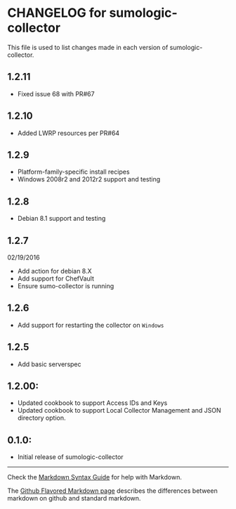# CHANGELOG for sumologic-collector

This file is used to list changes made in each version of sumologic-collector.

## 1.2.11
* Fixed issue 68 with PR#67

## 1.2.10
* Added LWRP resources per PR#64

## 1.2.9
* Platform-family-specific install recipes
* Windows 2008r2 and 2012r2 support and testing

## 1.2.8
* Debian 8.1 support and testing

## 1.2.7
02/19/2016
* Add action for debian 8.X 
* Add support for ChefVault 
* Ensure sumo-collector is running 

## 1.2.6

* Add support for restarting the collector on `Windows`

## 1.2.5

* Add basic serverspec

## 1.2.00:

* Updated cookbook to support Access IDs and Keys
* Updated cookbook to support Local Collector Management and JSON directory option.

## 0.1.0:

* Initial release of sumologic-collector


- - -
Check the [Markdown Syntax Guide](http://daringfireball.net/projects/markdown/syntax) for help with Markdown.

The [Github Flavored Markdown page](http://github.github.com/github-flavored-markdown/) describes the differences between markdown on github and standard markdown.
